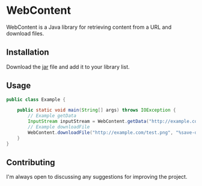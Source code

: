 # WebContent

WebContent is a Java library for retrieving content from a URL and download files.

## Installation

Download the [jar](https://github.com/Sanya056756/webcontent/releases) file and add it to your library list.

## Usage

```java
public class Example {

    public static void main(String[] args) throws IOException {
        // Example getData
        InputStream inputStream = WebContent.getData("http://example.com/post.php", Map.of("%header-key%", "%header-value%"), Map.of("%post-key%", "%post-value%"));
        // Example downloadFile
        WebContent.downloadFile("http://example.com/test.png", "%save-dir%", "%save-name%"); // Or use other downloadFile methods
    }
}
```

## Contributing

I'm always open to discussing any suggestions for improving the project.